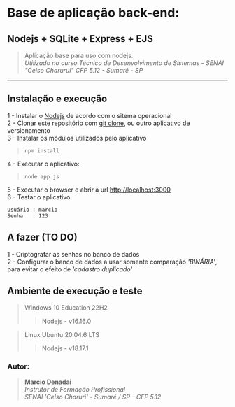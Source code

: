 # Base de aplicação back-end:  
## Nodejs + SQLite + Express + EJS
>Aplicação base para uso com nodejs.  
>_Utilizado no curso Técnico de Desenvolvimento de Sistemas - SENAI "Celso Charurui" CFP 5.12 - Sumaré - SP_  
---  
## Instalação e execução
1 - Instalar o [Nodejs](https://nodejs.org/en/download) de acordo com o sitema operacional  
2 - Clonar este repositório com [git clone](https://github.com/DenadaiSenai/LoginSQLite.git), ou outro aplicativo de versionamento  
3 - Instalar os módulos utilizados pelo aplicativo
>```npm install```  

4 - Executar o aplicativo:
>```node app.js```

5 - Executar o browser e abrir a url [http://localhost:3000](http://localhost:3000)  
6 - Testar o aplicativo
```  
Usuário : marcio
Senha   : 123
```
## A fazer (TO DO)
1 - Criptografar as senhas no banco de dados  
2 - Configurar o banco de dados a usar somente comparação _'BINÁRIA'_, para evitar o efeito de _'cadastro duplicado'_

## Ambiente de execução e teste
>Windows 10 Education 22H2
>>Nodejs - v16.16.0  

> Linux Ubuntu 20.04.6 LTS
>>Nodejs - v18.17.1  

### Autor:
>**Marcio Denadai**  
>_Instrutor de Formação Profissional_  
>_SENAI 'Celso Charuri' - Sumaré / SP - CFP 5.12_  

